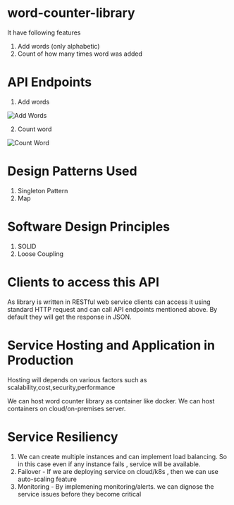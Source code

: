 # word-counter-library

It have following features
1. Add words (only alphabetic)
2. Count of how many times word was added

# API Endpoints
1. Add words

![Add Words](https://user-images.githubusercontent.com/124272753/216463082-e694948e-e549-4c6a-a9df-dac41c590dff.PNG)


2. Count word

![Count Word](https://user-images.githubusercontent.com/124272753/216463117-0c7769b6-3c7d-406b-aad5-b63ca638efea.PNG)

# Design Patterns Used
1. Singleton Pattern
2. Map


# Software Design Principles
1. SOLID
2. Loose Coupling 

# Clients to access this API
As library is written in RESTful web service clients can access it using standard HTTP request and can call API endpoints mentioned above. By default they will get the response in JSON.

# Service Hosting and Application in Production
Hosting will depends on various factors such as scalability,cost,security,performance

We can host word counter library as container like docker. We can host containers on cloud/on-premises server.

# Service Resiliency 
1. We can create multiple instances and can implement load balancing. So in this case even if any instance fails , service will be available.
2. Failover - If we are deploying service on cloud/k8s , then we can use auto-scaling feature
3. Monitoring - By implemening monitoring/alerts. we can dignose the service issues before they become critical
 



